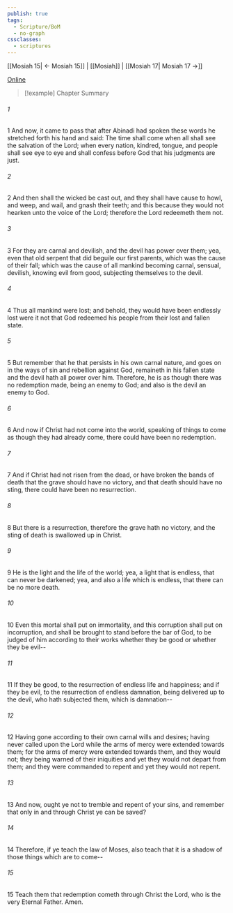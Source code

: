 ```yaml
---
publish: true
tags:
  - Scripture/BoM
  - no-graph
cssclasses:
  - scriptures
---
```

[[Mosiah 15| ← Mosiah 15]] | [[Mosiah]] | [[Mosiah 17| Mosiah 17 →]]

[Online](https://churchofjesuschrist.org/study/scriptures/bofm/mosiah/16?lang=eng)

>[!example] Chapter Summary
>
###### 1
1 And now, it came to pass that after Abinadi had spoken these words he stretched forth his hand and said: The time shall come when all shall see the salvation of the Lord; when every nation, kindred, tongue, and people shall see eye to eye and shall confess before God that his judgments are just.
###### 2
2 And then shall the wicked be cast out, and they shall have cause to howl, and weep, and wail, and gnash their teeth; and this because they would not hearken unto the voice of the Lord; therefore the Lord redeemeth them not.
###### 3
3 For they are carnal and devilish, and the devil has power over them; yea, even that old serpent that did beguile our first parents, which was the cause of their fall; which was the cause of all mankind becoming carnal, sensual, devilish, knowing evil from good, subjecting themselves to the devil.
###### 4
4 Thus all mankind were lost; and behold, they would have been endlessly lost were it not that God redeemed his people from their lost and fallen state.
###### 5
5 But remember that he that persists in his own carnal nature, and goes on in the ways of sin and rebellion against God, remaineth in his fallen state and the devil hath all power over him. Therefore, he is as though there was no redemption made, being an enemy to God; and also is the devil an enemy to God.
###### 6
6 And now if Christ had not come into the world, speaking of things to come as though they had already come, there could have been no redemption.
###### 7
7 And if Christ had not risen from the dead, or have broken the bands of death that the grave should have no victory, and that death should have no sting, there could have been no resurrection.
###### 8
8 But there is a resurrection, therefore the grave hath no victory, and the sting of death is swallowed up in Christ.
###### 9
9 He is the light and the life of the world; yea, a light that is endless, that can never be darkened; yea, and also a life which is endless, that there can be no more death.
###### 10
10 Even this mortal shall put on immortality, and this corruption shall put on incorruption, and shall be brought to stand before the bar of God, to be judged of him according to their works whether they be good or whether they be evil--
###### 11
11 If they be good, to the resurrection of endless life and happiness; and if they be evil, to the resurrection of endless damnation, being delivered up to the devil, who hath subjected them, which is damnation--
###### 12
12 Having gone according to their own carnal wills and desires; having never called upon the Lord while the arms of mercy were extended towards them; for the arms of mercy were extended towards them, and they would not; they being warned of their iniquities and yet they would not depart from them; and they were commanded to repent and yet they would not repent.
###### 13
13 And now, ought ye not to tremble and repent of your sins, and remember that only in and through Christ ye can be saved?
###### 14
14 Therefore, if ye teach the law of Moses, also teach that it is a shadow of those things which are to come--
###### 15
15 Teach them that redemption cometh through Christ the Lord, who is the very Eternal Father. Amen.



